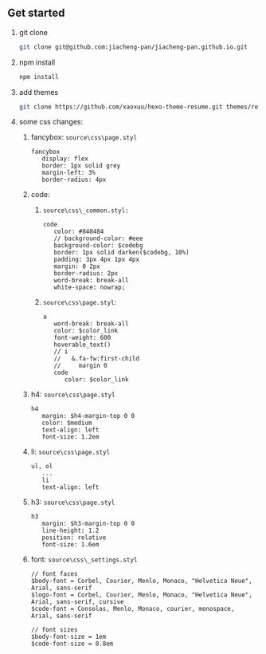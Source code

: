 ## Get started

1. git clone

   ```bash
   git clone git@github.com:jiacheng-pan/jiacheng-pan.github.io.git
   ```

2. npm install

   ```bash
   npm install
   ```

3. add themes

   ```bash
   git clone https://github.com/xaoxuu/hexo-theme-resume.git themes/resume
   ```

4. some css changes:

   1. fancybox: `source\css\page.styl`

      ```styl
      fancybox
         display: flex
         border: 1px solid grey
         margin-left: 3%
         border-radius: 4px
      ```

   2. code:
      1. `source\css\_common.styl:`
         ```styl
         code
            color: #848484
            // background-color: #eee
            background-color: $codebg
            border: 1px solid darken($codebg, 10%)
            padding: 3px 4px 1px 4px
            margin: 0 2px
            border-radius: 2px
            word-break: break-all
            white-space: nowrap;
         ```
      2. `source\css\page.styl`:
         ```styl
         a
            word-break: break-all
            color: $color_link
            font-weight: 600
            hoverable_text()
            // i
            //   &.fa-fw:first-child
            //     margin 0
            code
               color: $color_link
         ```
   3. h4: `source\css\page.styl`

      ```styl
      h4
         margin: $h4-margin-top 0 0
         color: $medium
         text-align: left
         font-size: 1.2em
      ```

   4. li: `source\css\page.styl`

      ```styl
      ul, ol
         ...
         li
         text-align: left
      ```

   5. h3: `source\css\page.styl`

      ```styl
      h3
         margin: $h3-margin-top 0 0
         line-height: 1.2
         position: relative
         font-size: 1.6em
      ```

   6. font: `source\css\_settings.styl`

      ```styl
      // font faces
      $body-font = Corbel, Courier, Menlo, Monaco, "Helvetica Neue", Arial, sans-serif
      $logo-font = Corbel, Courier, Menlo, Monaco, "Helvetica Neue", Arial, sans-serif, cursive
      $code-font = Consolas, Menlo, Monaco, courier, monospace, Arial, sans-serif

      // font sizes
      $body-font-size = 1em
      $code-font-size = 0.8em
      ```
